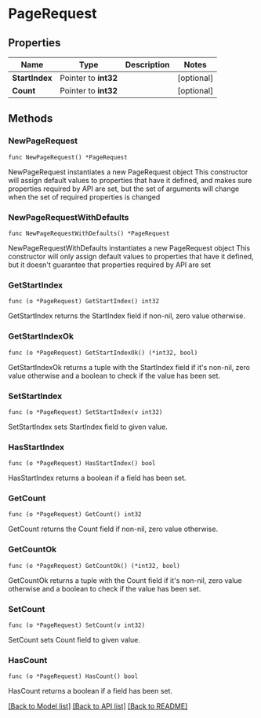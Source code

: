 # PageRequest

## Properties

Name | Type | Description | Notes
------------ | ------------- | ------------- | -------------
**StartIndex** | Pointer to **int32** |  | [optional] 
**Count** | Pointer to **int32** |  | [optional] 

## Methods

### NewPageRequest

`func NewPageRequest() *PageRequest`

NewPageRequest instantiates a new PageRequest object
This constructor will assign default values to properties that have it defined,
and makes sure properties required by API are set, but the set of arguments
will change when the set of required properties is changed

### NewPageRequestWithDefaults

`func NewPageRequestWithDefaults() *PageRequest`

NewPageRequestWithDefaults instantiates a new PageRequest object
This constructor will only assign default values to properties that have it defined,
but it doesn't guarantee that properties required by API are set

### GetStartIndex

`func (o *PageRequest) GetStartIndex() int32`

GetStartIndex returns the StartIndex field if non-nil, zero value otherwise.

### GetStartIndexOk

`func (o *PageRequest) GetStartIndexOk() (*int32, bool)`

GetStartIndexOk returns a tuple with the StartIndex field if it's non-nil, zero value otherwise
and a boolean to check if the value has been set.

### SetStartIndex

`func (o *PageRequest) SetStartIndex(v int32)`

SetStartIndex sets StartIndex field to given value.

### HasStartIndex

`func (o *PageRequest) HasStartIndex() bool`

HasStartIndex returns a boolean if a field has been set.

### GetCount

`func (o *PageRequest) GetCount() int32`

GetCount returns the Count field if non-nil, zero value otherwise.

### GetCountOk

`func (o *PageRequest) GetCountOk() (*int32, bool)`

GetCountOk returns a tuple with the Count field if it's non-nil, zero value otherwise
and a boolean to check if the value has been set.

### SetCount

`func (o *PageRequest) SetCount(v int32)`

SetCount sets Count field to given value.

### HasCount

`func (o *PageRequest) HasCount() bool`

HasCount returns a boolean if a field has been set.


[[Back to Model list]](../README.md#documentation-for-models) [[Back to API list]](../README.md#documentation-for-api-endpoints) [[Back to README]](../README.md)


